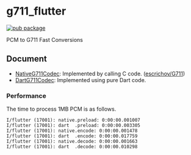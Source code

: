 # g711_flutter

[![pub package](https://img.shields.io/pub/v/g711_flutter.svg)](https://pub.dartlang.org/packages/g711_flutter)

PCM to G711 Fast Conversions

## Document

- [NativeG711Codec](lib/src/native_g711.dart): Implemented by calling C code. ([escrichov/G711](https://github.com/escrichov/G711))
- [DartG711Codec](lib/src/dart_g711.dart): Implemented using pure Dart code.

### Performance

The time to process 1MB PCM is as follows.

```
I/flutter (17001): native.preload: 0:00:00.001007 
I/flutter (17001): dart  .preload: 0:00:00.003305 
I/flutter (17001): native.encode: 0:00:00.001478 
I/flutter (17001): dart  .encode: 0:00:00.017759 
I/flutter (17001): native.decode: 0:00:00.001663 
I/flutter (17001): dart  .decode: 0:00:00.010298 
```
